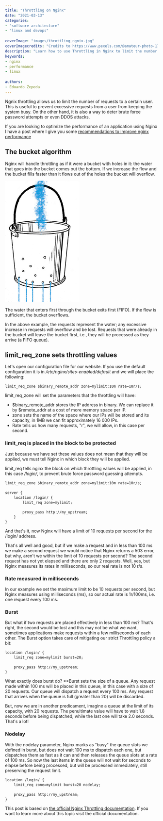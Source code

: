 ```yaml
---
title: "Throttling on Nginx"
date: "2021-03-13"
categories:
- "software architecture" 
- "linux and devops"

coverImage: "images/throttling_ngnix.jpg"
coverImagecredits: "Credits to https://www.pexels.com/@amateur-photo-1700447"
description: "Learn how to use Throttling in Nginx to limit the number of requests in your application, mitigating DDOS or brute force attacks."
keywords:
- nginx
- performance
- linux

authors:
- Eduardo Zepeda
---
```


Ngnix throttling allows us to limit the number of requests to a certain user. This is useful to prevent excessive requests from a user from keeping the system busy. On the other hand, it is also a way to deter brute force password attempts or even DDOS attacks.

If you are looking to optimize the performance of an application using Nginx I have a post where I give you some [recommendations to improve nginx performance](/en/nginx-keepalive-gzip-http2-better-performance-on-your-website/)

## The bucket algorithm

Nginx will handle throttling as if it were a bucket with holes in it: the water that goes into the bucket comes out the bottom. If we increase the flow and the bucket fills faster than it flows out of the holes the bucket will overflow.

![A bucket dripping illustration](images/cubeta_-1.jpg)

The water that enters first through the bucket exits first (FIFO). If the flow is sufficient, the bucket overflows.

In the above example, the requests represent the water; any excessive increase in requests will overflow and be lost. Requests that were already in the bucket will leave the bucket first, i.e., they will be processed as they arrive (a FIFO queue).

## limit_req_zone sets throttling values

Let's open our configuration file for our website. If you use the default configuration it is in _/etc/nginx/sites-enabled/default_ and we will place the following:

```nginx
limit_req_zone $binary_remote_addr zone=mylimit:10m rate=10r/s;
```

limit_req_zone will set the parameters that the throttling will have:

* $binary_remote_addr stores the IP address in binary. We can replace it by $remote_addr at a cost of more memory space per IP.
* zone sets the name of the space where our IPs will be stored and its capacity, in 1MB we can fit approximately 16 000 IPs.
* Rate tells us how many requests, "r", we will allow, in this case per second.

### limit_req is placed in the block to be protected

Just because we have set these values does not mean that they will be applied, we must tell Nginx in which block they will be applied.

limit_req tells nginx the block on which throttling values will be applied, in this case _/login/_, to prevent brute force password guessing attempts.

```nginx
limit_req_zone $binary_remote_addr zone=mylimit:10m rate=10r/s;

server {
    location /login/ {
        limit_req zone=mylimit;

        proxy_pass http://my_upstream;
    }
}
```

And that's it, now Nginx will have a limit of 10 requests per second for the /login/ address.

That's all well and good, but if we make a request and in less than 100 ms we make a second request we would notice that Nginx returns a 503 error, but why, aren't we within the limit of 10 requests per second? The second request has not yet elapsed and there are only 2 requests. Well, yes, but Nginx measures its rates in milliseconds, so our real rate is not 10 r/s.

### Rate measured in milliseconds

In our example we set the maximum limit to be 10 requests per second, but Nginx measures using milliseconds (ms), so our actual rate is 1r/100ms, i.e. one request every 100 ms.

### Burst

But what if two requests are placed effectively in less than 100 ms? That's right, the second would be lost and this may not be what we want, sometimes applications make requests within a few milliseconds of each other. The Burst option takes care of mitigating our strict Throttling policy a bit:

```nginx
location /login/ {
    limit_req zone=mylimit burst=20;

    proxy_pass http://my_upstream;
}
```

What exactly does burst do? **Burst sets the size of a queue. Any request made within 100 ms will be placed in this queue, in this case with a size of 20 requests. Our queue will dispatch a request every 100 ms. Any request that arrives when the queue is full (greater than 20) will be discarded.

But, now we are in another predicament, imagine a queue at the limit of its capacity, with 20 requests. The penultimate value will have to wait 1.8 seconds before being dispatched, while the last one will take 2.0 seconds. That's a lot!

### Nodelay

With the nodelay parameter, Nginx marks as "busy" the queue slots we defined in burst, but does not wait 100 ms to dispatch each one, but dispatches them as fast as it can and then releases the queue slots at a rate of 100 ms. So now the last items in the queue will not wait for seconds to elapse before being processed, but will be processed immediately, still preserving the request limit.

```nginx
location /login/ {
    limit_req zone=mylimit burst=20 nodelay;

    proxy_pass http://my_upstream;
}
```

This post is based on [the official Nginx Throttling documentation](https://www.nginx.com/blog/rate-limiting-nginx/). If you want to learn more about this topic visit the official documentation.